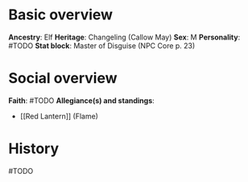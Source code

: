 # Basic overview
**Ancestry**: Elf
**Heritage**: Changeling (Callow May)
**Sex**: M
**Personality**: #TODO
**Stat block**: Master of Disguise (NPC Core p. 23)

# Social overview
**Faith**: #TODO 
**Allegiance(s) and standings**: 
- [[Red Lantern]] (Flame)

# History
#TODO 